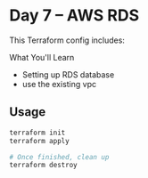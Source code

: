 # Day 7 – AWS RDS

This Terraform config includes:

What You'll Learn

- Setting up RDS database
- use the existing vpc


## Usage

```bash
terraform init
terraform apply

# Once finished, clean up
terraform destroy
```
